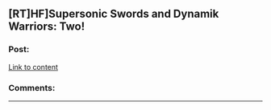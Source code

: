 ## [RT]HF]Supersonic Swords and Dynamik Warriors: Two!

### Post:

[Link to content](https://forums.sufficientvelocity.com/threads/supersonic-swords-and-dynamik-warriors.34361/page-2#post-7456084)

### Comments:

---


